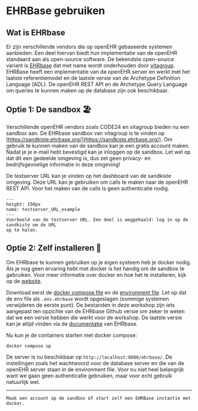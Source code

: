 # EHRBase gebruiken

## Wat is EHRbase

Er zijn verschillende vendors die op openEHR gebaseerde systemen aanbieden. Een deel hiervan biedt hun implementatie
van de openEHR standaard aan als open-source software. De bekendste open-source variant is [EHRbase](https://github.com/ehrbase/ehrbase)
dat met name wordt onderhouden door [vitagroup](https://www.vitagroup.ag/en/). EHRBase heeft een implementatie van de 
openEHR server en werkt met het laatste referentiemodel en de laatste versie van de Archetype Definition Language (ADL). 
De openEHR REST API en de Archetype Query Language om queries te kunnen maken op de database zijn ook beschikbaar. 

## Optie 1: De sandbox 🏖️

Verschillende openEHR vendors zoals CODE24 en vitagroup bieden nu een sandbox aan. De EHRbase 
sandbox van vitagroup is te vinden op [https://sandkiste.ehrbase.org/](https://sandkiste.ehrbase.org/). Om gebruik te
kunnen maken van de sandbox kan je een gratis account maken. Nadat je je e-mail hebt bevestigd kan je inloggen op de
sandbox. Let wel op dat dit een gedeelde omgeving is, dus zet geen privacy- en bedrijfsgevoelige informatie in deze
omgeving!

De testserver URL kan je vinden op het dashboard van de sandkiste omgeving. Deze URL kan je gebruiken om calls te maken
naar de openEHR REST API. Voor het maken van de calls is geen authenticatie nodig.

```{figure} ./figures/testserver_URL_example.png
---
height: 150px
name: testserver_URL_example
---
Voorbeeld van de testserver URL. Een deel is weggehaald: log in op de sandkiste om de URL
op te halen.
```

## Optie 2: Zelf installeren 👷

Om EHRbase te kunnen gebruiken op je eigen systeem heb je docker nodig. Als je nog geen ervaring hebt
met docker is het handig om de sandbox te gebruiken. Voor meer informatie over docker en hoe het
te installeren, kijk op de [website](https://docs.docker.com/).

Download eerst de [docker compose file](../docker-compose.yml) en de [environment file](../.env.ehrbase). Let op dat 
de env file als `.env.ehrbase` wordt opgeslagen (sommige systemen verwijderen de eerste punt). De 
bestanden in deze workshop zijn iets aangepast ten opzichte van de EHRbase Github versie om zeker te weten dat we 
een versie hebben die werkt voor de workshop. De laatste versie kan je altijd vinden via de 
[documentatie](https://docs.ehrbase.org/) van EHRbase.

Nu kun je de containers starten met docker compose:
```shell
docker compose up
```
De server is nu beschikbaar op `http://localhost:8080/ehrbase/`. De instellingen zoals het wachtwoord voor de database 
server en die van de openEHR server staan in de environment file. Voor nu niet heel belangrijk want we gaan geen authenticatie
gebruiken, maar voor echt gebruik natuurlijk wel.

---

```{admonition} Opdracht
Maak een account op de sandbox óf start zelf een EHRBase instantie met docker.
```